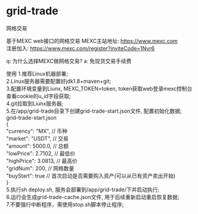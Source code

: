 # grid-trade
网格交易  

基于MEXC web接口的网格交易
MEXC主站地址: https://www.mexc.com  
注册加入: https://www.mexc.com/register?inviteCode=1Nvr6

q: 为什么选择MEXC做网格交易? 
a: 免现货交易手续费

使用
1.推荐Linux机器部署;  
2.Linux服务器需要配置好jdk1.8+maven+git;  
3.配置环境变量到Liunx, MEXC_TOKEN=token, token获取web登录mexc控制台查看cookie的u_id字段获取;  
4.git拉取到Liunx服务器;  
5.在/app/grid-trade目录下创建grid-trade-start.json文件, 配置初始化数据;  
grid-trade-start.json  
{  
  "currency": "MX", // 币种  
  "market": "USDT",  // 交易  
  "amount": 5000.0,  // 总额  
  "lowPrice": 2.7102,  // 最低价  
  "highPrice": 3.0813,  // 最高价  
  "gridNum": 200,  // 网格数量  
  "buyStart": true  // 首次启动是否需要购入资产(可以从已有资产卖出开始)  
}  
5.执行sh deploy.sh, 服务会部署到/app/grid-trade/下并启动执行;  
6.运行会生成grid-trade-cache.json文件, 用于后续重新启动重启恢复数据;  
7.不要强行中断程序，需使用stop.sh脚本停止程序;  


